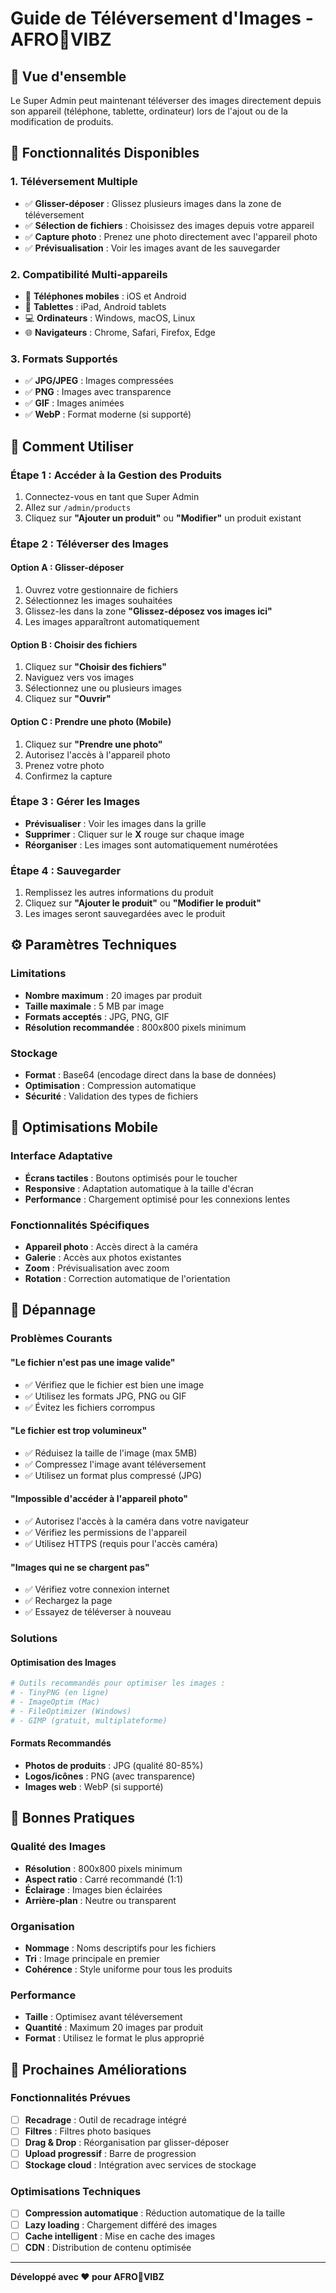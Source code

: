 # Guide de Téléversement d'Images - AFRO🗼VIBZ

## 🎯 Vue d'ensemble

Le Super Admin peut maintenant téléverser des images directement depuis son appareil (téléphone, tablette, ordinateur) lors de l'ajout ou de la modification de produits.

## 📱 Fonctionnalités Disponibles

### **1. Téléversement Multiple**
- ✅ **Glisser-déposer** : Glissez plusieurs images dans la zone de téléversement
- ✅ **Sélection de fichiers** : Choisissez des images depuis votre appareil
- ✅ **Capture photo** : Prenez une photo directement avec l'appareil photo
- ✅ **Prévisualisation** : Voir les images avant de les sauvegarder

### **2. Compatibilité Multi-appareils**
- 📱 **Téléphones mobiles** : iOS et Android
- 📱 **Tablettes** : iPad, Android tablets
- 💻 **Ordinateurs** : Windows, macOS, Linux
- 🌐 **Navigateurs** : Chrome, Safari, Firefox, Edge

### **3. Formats Supportés**
- ✅ **JPG/JPEG** : Images compressées
- ✅ **PNG** : Images avec transparence
- ✅ **GIF** : Images animées
- ✅ **WebP** : Format moderne (si supporté)

## 🚀 Comment Utiliser

### **Étape 1 : Accéder à la Gestion des Produits**
1. Connectez-vous en tant que Super Admin
2. Allez sur `/admin/products`
3. Cliquez sur **"Ajouter un produit"** ou **"Modifier"** un produit existant

### **Étape 2 : Téléverser des Images**

#### **Option A : Glisser-déposer**
1. Ouvrez votre gestionnaire de fichiers
2. Sélectionnez les images souhaitées
3. Glissez-les dans la zone **"Glissez-déposez vos images ici"**
4. Les images apparaîtront automatiquement

#### **Option B : Choisir des fichiers**
1. Cliquez sur **"Choisir des fichiers"**
2. Naviguez vers vos images
3. Sélectionnez une ou plusieurs images
4. Cliquez sur **"Ouvrir"**

#### **Option C : Prendre une photo (Mobile)**
1. Cliquez sur **"Prendre une photo"**
2. Autorisez l'accès à l'appareil photo
3. Prenez votre photo
4. Confirmez la capture

### **Étape 3 : Gérer les Images**
- **Prévisualiser** : Voir les images dans la grille
- **Supprimer** : Cliquer sur le **X** rouge sur chaque image
- **Réorganiser** : Les images sont automatiquement numérotées

### **Étape 4 : Sauvegarder**
1. Remplissez les autres informations du produit
2. Cliquez sur **"Ajouter le produit"** ou **"Modifier le produit"**
3. Les images seront sauvegardées avec le produit

## ⚙️ Paramètres Techniques

### **Limitations**
- **Nombre maximum** : 20 images par produit
- **Taille maximale** : 5 MB par image
- **Formats acceptés** : JPG, PNG, GIF
- **Résolution recommandée** : 800x800 pixels minimum

### **Stockage**
- **Format** : Base64 (encodage direct dans la base de données)
- **Optimisation** : Compression automatique
- **Sécurité** : Validation des types de fichiers

## 📱 Optimisations Mobile

### **Interface Adaptative**
- **Écrans tactiles** : Boutons optimisés pour le toucher
- **Responsive** : Adaptation automatique à la taille d'écran
- **Performance** : Chargement optimisé pour les connexions lentes

### **Fonctionnalités Spécifiques**
- **Appareil photo** : Accès direct à la caméra
- **Galerie** : Accès aux photos existantes
- **Zoom** : Prévisualisation avec zoom
- **Rotation** : Correction automatique de l'orientation

## 🔧 Dépannage

### **Problèmes Courants**

#### **"Le fichier n'est pas une image valide"**
- ✅ Vérifiez que le fichier est bien une image
- ✅ Utilisez les formats JPG, PNG ou GIF
- ✅ Évitez les fichiers corrompus

#### **"Le fichier est trop volumineux"**
- ✅ Réduisez la taille de l'image (max 5MB)
- ✅ Compressez l'image avant téléversement
- ✅ Utilisez un format plus compressé (JPG)

#### **"Impossible d'accéder à l'appareil photo"**
- ✅ Autorisez l'accès à la caméra dans votre navigateur
- ✅ Vérifiez les permissions de l'appareil
- ✅ Utilisez HTTPS (requis pour l'accès caméra)

#### **"Images qui ne se chargent pas"**
- ✅ Vérifiez votre connexion internet
- ✅ Rechargez la page
- ✅ Essayez de téléverser à nouveau

### **Solutions**

#### **Optimisation des Images**
```bash
# Outils recommandés pour optimiser les images :
# - TinyPNG (en ligne)
# - ImageOptim (Mac)
# - FileOptimizer (Windows)
# - GIMP (gratuit, multiplateforme)
```

#### **Formats Recommandés**
- **Photos de produits** : JPG (qualité 80-85%)
- **Logos/icônes** : PNG (avec transparence)
- **Images web** : WebP (si supporté)

## 🎨 Bonnes Pratiques

### **Qualité des Images**
- **Résolution** : 800x800 pixels minimum
- **Aspect ratio** : Carré recommandé (1:1)
- **Éclairage** : Images bien éclairées
- **Arrière-plan** : Neutre ou transparent

### **Organisation**
- **Nommage** : Noms descriptifs pour les fichiers
- **Tri** : Image principale en premier
- **Cohérence** : Style uniforme pour tous les produits

### **Performance**
- **Taille** : Optimisez avant téléversement
- **Quantité** : Maximum 20 images par produit
- **Format** : Utilisez le format le plus approprié

## 🔄 Prochaines Améliorations

### **Fonctionnalités Prévues**
- [ ] **Recadrage** : Outil de recadrage intégré
- [ ] **Filtres** : Filtres photo basiques
- [ ] **Drag & Drop** : Réorganisation par glisser-déposer
- [ ] **Upload progressif** : Barre de progression
- [ ] **Stockage cloud** : Intégration avec services de stockage

### **Optimisations Techniques**
- [ ] **Compression automatique** : Réduction automatique de la taille
- [ ] **Lazy loading** : Chargement différé des images
- [ ] **Cache intelligent** : Mise en cache des images
- [ ] **CDN** : Distribution de contenu optimisée

---

**Développé avec ❤️ pour AFRO🗼VIBZ** 